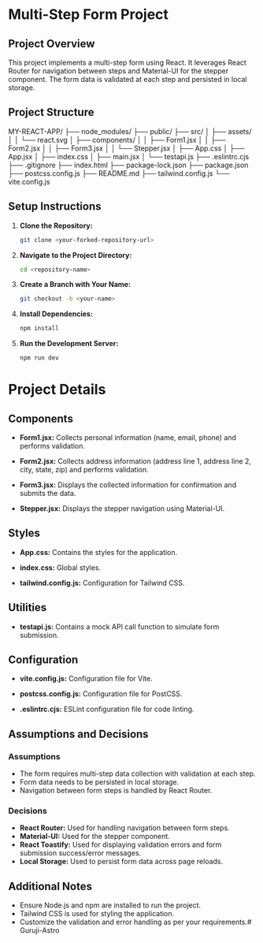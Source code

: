 # Multi-Step Form Project

## Project Overview
This project implements a multi-step form using React. It leverages React Router for navigation between steps and Material-UI for the stepper component. The form data is validated at each step and persisted in local storage.

## Project Structure
MY-REACT-APP/
├── node_modules/
├── public/
├── src/
│ ├── assets/
│ │ └── react.svg
│ ├── components/
│ │ ├── Form1.jsx
│ │ ├── Form2.jsx
│ │ ├── Form3.jsx
│ │ └── Stepper.jsx
│ ├── App.css
│ ├── App.jsx
│ ├── index.css
│ ├── main.jsx
│ └── testapi.js
├── .eslintrc.cjs
├── .gitignore
├── index.html
├── package-lock.json
├── package.json
├── postcss.config.js
├── README.md
├── tailwind.config.js
└── vite.config.js



## Setup Instructions

1. **Clone the Repository:**
   ```sh
   git clone <your-forked-repository-url>

2. **Navigate to the Project Directory:**
   ```sh
   cd <repository-name>

3. **Create a Branch with Your Name:**
   ```sh
   git checkout -b <your-name>

4. **Install Dependencies:**
   ```sh
   npm install

5. **Run the Development Server:**
   ```sh
   npm run dev


# Project Details
## Components
+ **Form1.jsx:** Collects personal information (name, email, phone) and performs validation.

+ **Form2.jsx:** Collects address information (address line 1, address line 2, city, state, zip) and performs validation.

+ **Form3.jsx:** Displays the collected information for confirmation and submits the data.

+ **Stepper.jsx:** Displays the stepper navigation using Material-UI.
## Styles
+ **App.css:** Contains the styles for the application.

+ **index.css:** Global styles.

+ **tailwind.config.js:** Configuration for Tailwind CSS.
## Utilities
+ **testapi.js:** Contains a mock API call function to simulate form submission.
## Configuration
+ **vite.config.js:** Configuration file for Vite.

+ **postcss.config.js:** Configuration file for PostCSS.

+ **.eslintrc.cjs:** ESLint configuration file for code linting.


## Assumptions and Decisions
### Assumptions
+ The form requires multi-step data collection with validation at each step.
+ Form data needs to be persisted in local storage.
+ Navigation between form steps is handled by React Router.
### Decisions
+ **React Router:** Used for handling navigation between form steps.
+ **Material-UI:** Used for the stepper component.
+ **React Toastify:** Used for displaying validation errors and form submission success/error messages.
+ **Local Storage:** Used to persist form data across page reloads.

## Additional Notes
+ Ensure Node.js and npm are installed to run the project.
+ Tailwind CSS is used for styling the application.
+ Customize the validation and error handling as per your requirements.# Guruji-Astro
